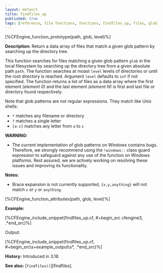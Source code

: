 ```yaml
---
layout: default
title: findfiles_up
published: true
tags: [reference, file functions, functions, findfiles_up, files, glob]
---
```


[%CFEngine_function_prototype(path, glob, level)%]

**Description:** Return a data array of files that match a given glob pattern
by searching up the directory tree.

This function searches for files matching a given glob pattern `glob` in the
local filesystem by searching up the directory tree from a given absolute
path `path`. The function searches at moast `level` levels of directories or
until the root directory is reached. Argument `level` defaults to `inf` if
not specified. The function returns a list of files as a data array where
the first element _(element 0)_ and the last element _(element N)_ is first
and last file or directory found respectively.

Note that glob patterns are not regular expressions. They match like Unix
shells:

* `*` matches any filename or directory
* `?` matches a single letter
* `[a-z]` matches any letter from `a` to `z`

**WARNING:**
- The current implementation of glob patterns on Windows contains bugs.
  Therefore, we strongly recommend using the `!windows::` class guard
  expression to safeguard against any use of the function on Windows platforms.
  Rest assured, we are actively working on resolving these issues and improving
  its functionality.

**Notes:**

- Brace expansion is not currently supported, `{x,y,anything}` will not match `x` or `y` or `anything`.

[%CFEngine_function_attributes(path, glob, level)%]

**Example:**

[%CFEngine_include_snippet(findfiles_up.cf, #\+begin_src cfengine3, .*end_src)%]

Output:

[%CFEngine_include_snippet(findfiles_up.cf, #\+begin_src\s+example_output\s*, .*end_src)%]

**History:** Introduced in 3.18.

**See also:** [`findfiles()`][findfiles].
